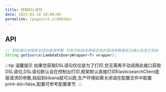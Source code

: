 ```yaml
---
title: 获取DSL语句
date: 2023-03-18 10:00:00
permalink: /pages/v3.x/d4634e/
---
```

## API

```java
// 获取通过本框架生成的查询参数 可用于检验本框架生成的查询参数是否正确以及其它用途
String getSource(LambdaEsQueryWrapper<T> wrapper);
```

:::tip 温馨提示
如果您获取DSL语句仅仅是为了打印,您无需再手动调用此接口获取DSL语句,DSL语句默认会在控制台打印,框架默认直接打印ElasticsearchClient底层请求的参数,粘贴到kibana就可以跑,生产环境如需关闭请在配置文件中配置print-dsl=false,配置可参考配置章节.
:::


